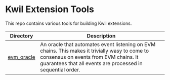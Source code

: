 # Kwil Extension Tools

This repo contains various tools for building Kwil extensions.

| Directory | Description |
|-----------|-------------|
| [evm_oracle](./evm_oracle/) | An oracle that automates event listening on EVM chains. This makes it trivially wasy to come to consensus on events from EVM chains. It guarantees that all events are processed in sequential order. |
